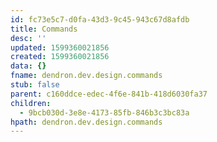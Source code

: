 ```yaml
---
id: fc73e5c7-d0fa-43d3-9c45-943c67d8afdb
title: Commands
desc: ''
updated: 1599360021856
created: 1599360021856
data: {}
fname: dendron.dev.design.commands
stub: false
parent: c160ddce-edec-4f6e-841b-418d6030fa37
children:
  - 9bcb030d-3e8e-4173-85fb-846b3c3bc83a
hpath: dendron.dev.design.commands
---
```



